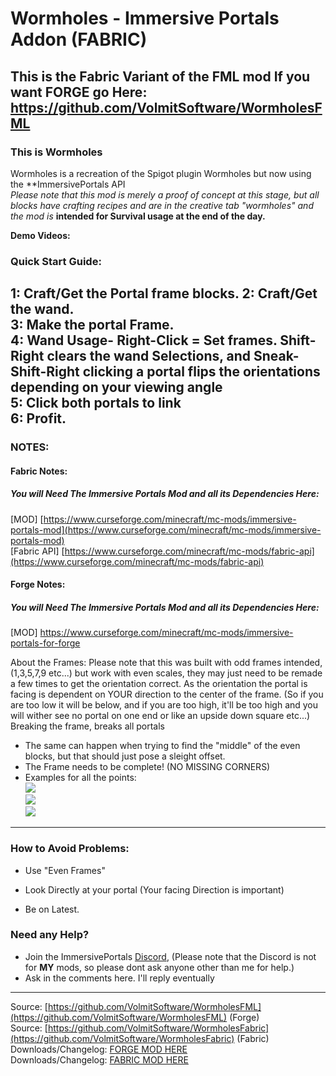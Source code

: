 # Wormholes - Immersive Portals Addon (FABRIC)
This is the Fabric Variant of the FML mod If you want FORGE go Here:
https://github.com/VolmitSoftware/WormholesFML
--------------------
### This is **Wormholes**

Wormholes is a recreation of the Spigot plugin Wormholes but now using the **ImmersivePortals API  
*Please note that this mod is merely a proof of concept at this stage, but all blocks have crafting recipes and are in the creative tab "wormholes" and the mod is* **intended for Survival usage at the end of the day.**

**Demo Videos:**

### **Quick Start Guide:**
1: Craft/Get the Portal frame blocks.
2: Craft/Get the wand.  
3: Make the portal Frame.  
4: Wand Usage- Right-Click = Set frames. Shift-Right clears the wand Selections, and Sneak-Shift-Right clicking a portal flips the orientations depending on your viewing angle  
5: Click both portals to link  
6: Profit.
--------------------
### **NOTES:**
#### Fabric Notes:
##### You will Need The Immersive Portals Mod and all its Dependencies Here:
[MOD] [https://www.curseforge.com/minecraft/mc-mods/immersive-portals-mod](https://www.curseforge.com/minecraft/mc-mods/immersive-portals-mod)  
[Fabric API] [https://www.curseforge.com/minecraft/mc-mods/fabric-api](https://www.curseforge.com/minecraft/mc-mods/fabric-api)


#### Forge Notes:
##### You will Need The Immersive Portals Mod and all its Dependencies Here:
[MOD] https://www.curseforge.com/minecraft/mc-mods/immersive-portals-for-forge&nbsp;

About the Frames: Please note that this was built with odd frames intended, (1,3,5,7,9 etc...) but work with even scales, they may just need to be remade a few times to get the orientation correct. As the orientation the portal is facing is dependent on YOUR direction to the center of the frame. (So if you are too low it will be below, and if you are too high, it'll be too high and you will wither see no portal on one end or like an upside down square etc...) Breaking the frame, breaks all portals  
- The same can happen when trying to find the "middle" of the even blocks, but that should just pose a sleight offset.  
- The Frame needs to be complete! (NO MISSING CORNERS)  
- Examples for all the points:  
![](https://i.imgur.com/Y7fNcle.png)  
![](https://i.imgur.com/Dlpjyi1.png)  
![](https://i.imgur.com/aaFHjxQ.png)
--------------------
### **How to Avoid Problems:**

- Use "Even Frames"
- Look Directly at your portal (Your facing Direction is important)

- Be on Latest.

### **Need any Help?**

- Join the ImmersivePortals [Discord](https://discord.gg/BZxgURK), (Please note that the Discord is not for **MY** mods, so please dont ask anyone other than me for help.)  
- Ask in the comments here. I'll reply eventually

--------------------
Source: [https://github.com/VolmitSoftware/WormholesFML](https://github.com/VolmitSoftware/WormholesFML) (Forge)  
Source: [https://github.com/VolmitSoftware/WormholesFabric](https://github.com/VolmitSoftware/WormholesFabric) (Fabric)  
Downloads/Changelog: [FORGE MOD HERE](https://github.com/VolmitSoftware/WormholesFML/releases/tag/)  
Downloads/Changelog: [FABRIC MOD HERE](https://github.com/VolmitSoftware/WormholesFabric/releases/)